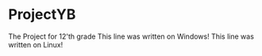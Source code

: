 # ProjectYB
The Project for 12'th grade
This line was written on Windows!
This line was written on Linux!
